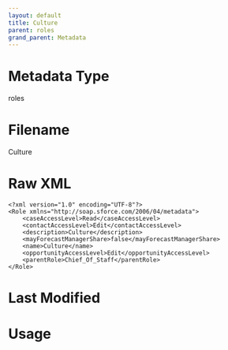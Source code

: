 ```yaml
---
layout: default
title: Culture
parent: roles
grand_parent: Metadata
---
```

# Metadata Type
roles


# Filename 
Culture


# Raw XML
```
<?xml version="1.0" encoding="UTF-8"?>
<Role xmlns="http://soap.sforce.com/2006/04/metadata">
    <caseAccessLevel>Read</caseAccessLevel>
    <contactAccessLevel>Edit</contactAccessLevel>
    <description>Culture</description>
    <mayForecastManagerShare>false</mayForecastManagerShare>
    <name>Culture</name>
    <opportunityAccessLevel>Edit</opportunityAccessLevel>
    <parentRole>Chief_Of_Staff</parentRole>
</Role>
```


# Last Modified


# Usage
